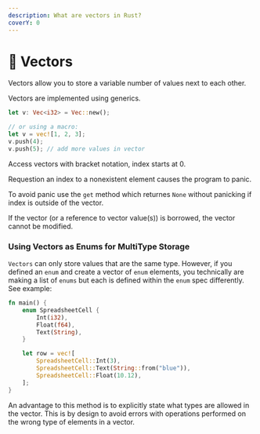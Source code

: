 ```yaml
---
description: What are vectors in Rust?
coverY: 0
---
```


# 🔌 Vectors

Vectors allow you to store a variable number of values next to each other.

Vectors are implemented using generics.

```rust
let v: Vec<i32> = Vec::new();

// or using a macro:
let v = vec![1, 2, 3];
v.push(4);
v.push(5); // add more values in vector
```

Access vectors with bracket notation, index starts at 0.

Requestion an index to a nonexistent element causes the program to panic.

To avoid panic use the `get` method which returnes `None` without panicking if index is outside of the vector.

If the vector (or a reference to vector value(s)) is borrowed, the vector cannot be modified.

### Using Vectors as Enums for MultiType Storage

`Vectors` can only store values that are the same type. However, if you defined an `enum` and create a vector of `enum` elements, you technically are making a list of `enums` but each is defined within the `enum` spec differently. See example:

```rust
fn main() {
    enum SpreadsheetCell {
        Int(i32),
        Float(f64),
        Text(String),
    }

    let row = vec![
        SpreadsheetCell::Int(3),
        SpreadsheetCell::Text(String::from("blue")),
        SpreadsheetCell::Float(10.12),
    ];
}

```

An advantage to this method is to explicitly state what types are allowed in the vector. This is by design to avoid errors with operations performed on the wrong type of elements in a vector.

